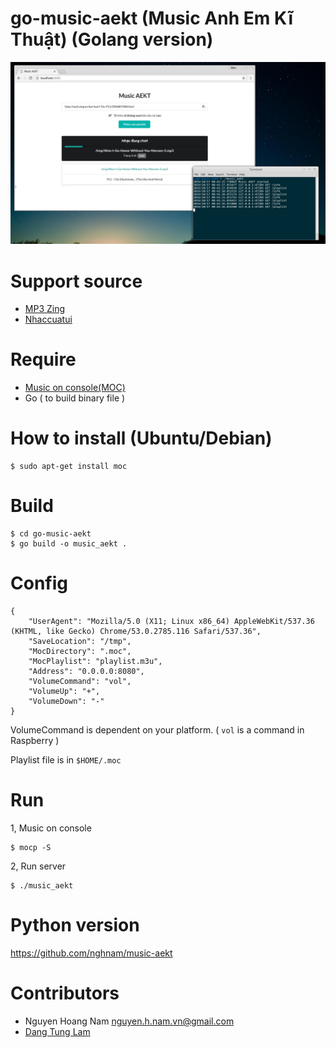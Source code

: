 go-music-aekt (Music Anh Em Kĩ Thuật) (Golang version)
===================================================

![](screenshot.jpg)

Support source
==============
* [MP3 Zing](http://mp3.zing.vn)
* [Nhaccuatui](http://www.nhaccuatui.com)

Require
=======

* [Music on console(MOC)](https://moc.daper.net)
* Go ( to build binary file )

How to install (Ubuntu/Debian)
==============================

```
$ sudo apt-get install moc 
```

Build
=====
```
$ cd go-music-aekt
$ go build -o music_aekt .
```

Config
======
```
{
    "UserAgent": "Mozilla/5.0 (X11; Linux x86_64) AppleWebKit/537.36 (KHTML, like Gecko) Chrome/53.0.2785.116 Safari/537.36",
    "SaveLocation": "/tmp",
    "MocDirectory": ".moc",
    "MocPlaylist": "playlist.m3u",
    "Address": "0.0.0.0:8080",
    "VolumeCommand": "vol",
    "VolumeUp": "+",
    "VolumeDown": "-"
}
```
VolumeCommand is dependent on your platform. ( `vol` is a command in Raspberry )

Playlist file is in `$HOME/.moc`


Run
===
1, Music on console
```
$ mocp -S
```

2, Run server
```
$ ./music_aekt
```

Python version
==============
<https://github.com/nghnam/music-aekt>

Contributors
============
* Nguyen Hoang Nam <nguyen.h.nam.vn@gmail.com>
* [Dang Tung Lam](https://github.com/tunglam14/)
